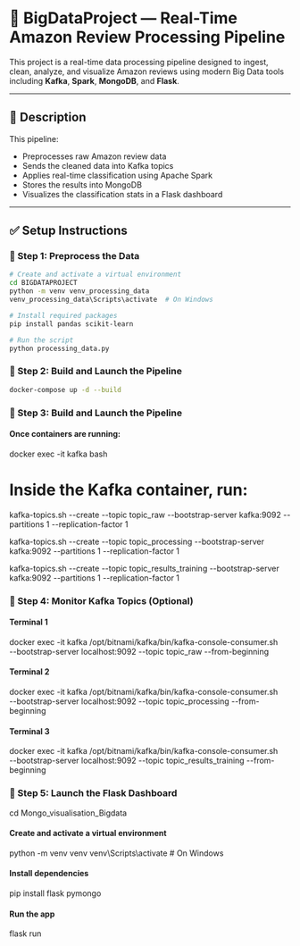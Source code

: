 # 🚀 BigDataProject — Real-Time Amazon Review Processing Pipeline

This project is a real-time data processing pipeline designed to ingest, clean, analyze, and visualize Amazon reviews using modern Big Data tools including **Kafka**, **Spark**, **MongoDB**, and **Flask**.


---

## 🧩 Description

This pipeline:
- Preprocesses raw Amazon review data
- Sends the cleaned data into Kafka topics
- Applies real-time classification using Apache Spark
- Stores the results into MongoDB
- Visualizes the classification stats in a Flask dashboard

---

## ✅ Setup Instructions

### 📌 Step 1: Preprocess the Data

```bash
# Create and activate a virtual environment
cd BIGDATAPROJECT
python -m venv venv_processing_data
venv_processing_data\Scripts\activate  # On Windows

# Install required packages
pip install pandas scikit-learn

# Run the script
python processing_data.py
```


### 📌 Step 2: Build and Launch the Pipeline
```bash
docker-compose up -d --build
```

### 📌 Step 3: Build and Launch the Pipeline

####  Once containers are running:
docker exec -it kafka bash

# Inside the Kafka container, run:
kafka-topics.sh --create --topic topic_raw --bootstrap-server kafka:9092 --partitions 1 --replication-factor 1

kafka-topics.sh --create --topic topic_processing --bootstrap-server kafka:9092 --partitions 1 --replication-factor 1

kafka-topics.sh --create --topic topic_results_training --bootstrap-server kafka:9092 --partitions 1 --replication-factor 1




### 📌 Step 4: Monitor Kafka Topics (Optional)

#### Terminal 1
docker exec -it kafka /opt/bitnami/kafka/bin/kafka-console-consumer.sh \
--bootstrap-server localhost:9092 --topic topic_raw --from-beginning

#### Terminal 2
docker exec -it kafka /opt/bitnami/kafka/bin/kafka-console-consumer.sh \
--bootstrap-server localhost:9092 --topic topic_processing --from-beginning

#### Terminal 3
docker exec -it kafka /opt/bitnami/kafka/bin/kafka-console-consumer.sh \
--bootstrap-server localhost:9092 --topic topic_results_training --from-beginning


### 📌 Step 5: Launch the Flask Dashboard
cd Mongo_visualisation_Bigdata

#### Create and activate a virtual environment
python -m venv venv
venv\Scripts\activate  # On Windows

#### Install dependencies
pip install flask pymongo

#### Run the app
flask run


